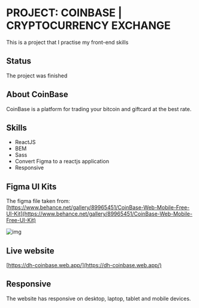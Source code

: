# PROJECT: COINBASE | CRYPTOCURRENCY EXCHANGE

This is a project that I practise my front-end skills

## Status

The project was finished

## About CoinBase

CoinBase is a platform for trading your bitcoin and 
giftcard at the best rate.

## Skills

* ReactJS
* BEM
* Sass
* Convert Figma to a reactjs application
* Responsive

## Figma UI Kits

The figma file taken from: [https://www.behance.net/gallery/89965451/CoinBase-Web-Mobile-Free-UI-Kit](https://www.behance.net/gallery/89965451/CoinBase-Web-Mobile-Free-UI-Kit)

![img](https://i.imgur.com/XYmjtJM.png)

## Live website

[https://dh-coinbase.web.app/](https://dh-coinbase.web.app/)

## Responsive

The website has responsive on desktop, laptop, tablet and mobile devices.
